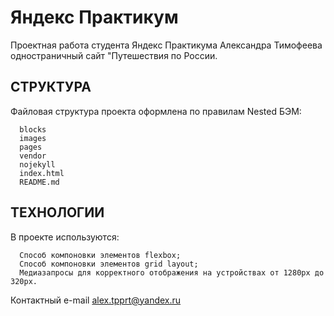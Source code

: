   
Яндекс Практикум
================

Проектная работа студента Яндекс Практикума Александра Тимофеева 
одностраничный сайт "Путешествия по России.


СТРУКТУРА
---------

Файловая структура проекта оформлена по правилам Nested БЭМ:

      blocks
      images
      pages
      vendor
      nojekyll
      index.html
      README.md


ТЕХНОЛОГИИ
----------

В проекте используются:

      Способ компоновки элементов flexbox;
      Способ компоновки элементов grid layout;
      Медиазапросы для корректного отображения на устройствах от 1280px до 320px.



Контактный e-mail
alex.tpprt@yandex.ru